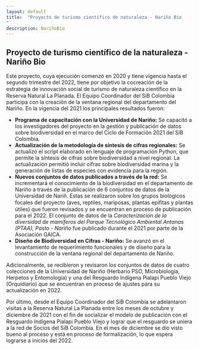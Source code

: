 ```yaml
---
layout: default
title:  "Proyecto de turismo científico de naturaleza - Nariño Bio
"
description: NariñoBio 
---
```


## Proyecto de turismo científico de la naturaleza - Nariño Bio

Este proyecto, cuya ejecución comenzó en 2020 y tiene vigencia hasta el segundo trimestre del 2022, tiene por objetivo la cocreación de la estrategia de innovación social de turismo de naturaleza cientíﬁco en la Reserva Natural La Planada. El Equipo Coordinador del SiB Colombia participa con la creación de la ventana regional del departamento del Nariño. En la vigencia del 2021 los principales resultados fueron:
- **Programa de capacitación con la Universidad de Nariño:** Se capacitó a los investigadores del proyecto en la gestión y publicación de datos sobre biodiversidad en el marco del Ciclo de Formación 2021 del SiB Colombia.
- **Actualización de la metodología de síntesis de cifras regionales:** Se actualizó el script elaborado en lenguaje de programación Python, que permite la síntesis de cifras sobre biodiversidad a nivel regional. La actualización permitió incluir cifras sobre biodiversidad marina y la generación de listas de especies con evidencia para la región.
- **Nuevos conjuntos de datos publicados a través de la red:** Se incrementará el conocimiento de la biodiversidad en el departamento de Nariño a través de la publicación de 6 conjuntos de datos de la Universidad de Nariñ. Estas se realizaron sobre los grupos biológicos focales del proyecto (aves, reptiles, mariposas, plantas epíﬁtas y plantas útiles) que fueron revisados y se encuentran en proceso de publicación para el 2022. El conjunto de datos de la *Caracterización de la diversidad de mamíferos del Parque Tecnológico Ambiental Antanas (PTAA), Pasto - Nariño* fue publicado durante el 2021 por parte de la Asociación GAICA.
- **Diseño de Biodiversidad en Cifras - Nariño:** Se avanzó en el levantamiento de requerimiento funcionales y de diseño para la construcción de la ventana regional del departamento de Nariño.

Adicionalmente, se recibieron y revisaron los conjuntos de datos de cuatro colecciones de la Universidad de Nariño (Herbario PSO, Microbiología, Herpetos y Entomología) y una del Resguardo Indígena Pialapi Pueblo Viejo (Orquidiario) que se encuentran en proceso de ajustes para su actualización en 2022.
 
Por último, desde el Equipo Coordinador del SiB Colombia se adelantaron visitas a la Reserva Natural La Planada entre los meses de octubre y diciembre de 2021 con el ﬁn de socializar el modelo de publicación con el Resguardo Indígena Pialapi Pueblo Viejo y lograr que el resguardo se uniera a la red de Socios del SiB Colombia. En el mes de diciembre se dio visto bueno al proceso y está en proceso de formalización, lo que espera lograrse a inicios del 2022.
